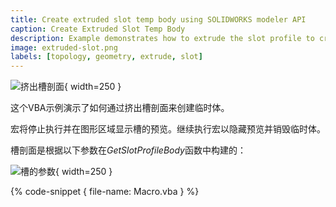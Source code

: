 ```yaml
---
title: Create extruded slot temp body using SOLIDWORKS modeler API
caption: Create Extruded Slot Temp Body
description: Example demonstrates how to extrude the slot profile to create a temp body using SOLIDWORKS API and IModeler interface
image: extruded-slot.png
labels: [topology, geometry, extrude, slot]
---
```

![挤出槽剖面](extruded-slot.png){ width=250 }

这个VBA示例演示了如何通过挤出槽剖面来创建临时体。

宏将停止执行并在图形区域显示槽的预览。继续执行宏以隐藏预览并销毁临时体。

槽剖面是根据以下参数在*GetSlotProfileBody*函数中构建的：

![槽的参数](slot-parameters.png){ width=250 }

{% code-snippet { file-name: Macro.vba } %}